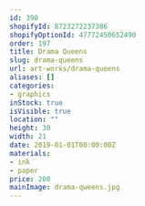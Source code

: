 ```yaml
---
id: 390
shopifyId: 8723272237386
shopifyOptionId: 47772450652490
order: 197
title: Drama Queens
slug: drama-queens
url: art-works/drama-queens
aliases: []
categories:
- graphics
inStock: true
isVisible: true
location: ""
height: 30
width: 21
date: 2019-01-01T00:00:00Z
materials:
- ink
- paper
price: 200
mainImage: drama-qweens.jpg
---
```

